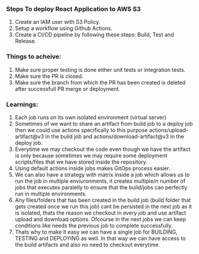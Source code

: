 ### Steps To deploy React Application to AWS S3

1. Create an IAM user with S3 Policy.
2. Setup a workflow using Github Actions.
3. Create a CI/CD pipeline by following these steps: Build, Test and Release.


### Things to acheive:
1. Make sure proper testing is done either unit tests or integration tests.
2. Make sure the PR is closed.
3. Make sure the branch from which the PR has been created is deleted after successfull PR merge or deployment.

### Learnings:
1. Each job runs on its own isolated environment (virtual server)
2. Sometimes of we want to share an artifact from build job to a deploy job then we could use actions
specifically to this purpose actions/upload-artifact@v3 in the build job and actions/download-artifact@v3 in the deploy job. 
3. Everytime we may checkout the code even though we have the artifact is only because sometimes we may require some deployment scripts/files that we have stored inside the repository.
4. Using default actions inside jobs makes GitOps process easier.
5. We can also have a strategy with matrix inside a job which allows us to run the job in multiple enviuronments, it creates multiple/n number of jobs that executes paralelly to ensure that the build/jobs can perfectly run in multiple environments.
6. Any files/folders that has been created in the build job (build folder that gets created once we run this job) cant be persisted in the next job as it is isolated, thats the reason we checkout in every job and use artifact upload and download options. Ofcourse in the next jobs we can keep conditions like needs the previous job to complete successfully.
7. Thats why to make it easy we can have a single job for BUILDING, TESTING and DEPLOYING as well. In that way we can have access to the build artifacts and also no need to checkout everytime.